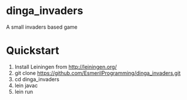 # dinga_invaders
A small invaders based game

# Quickstart 

1. Install Leiningen from http://leiningen.org/
2. git clone https://github.com/EsmerilProgramming/dinga_invaders.git
3. cd dinga_invaders 
4. lein javac
5. lein run

